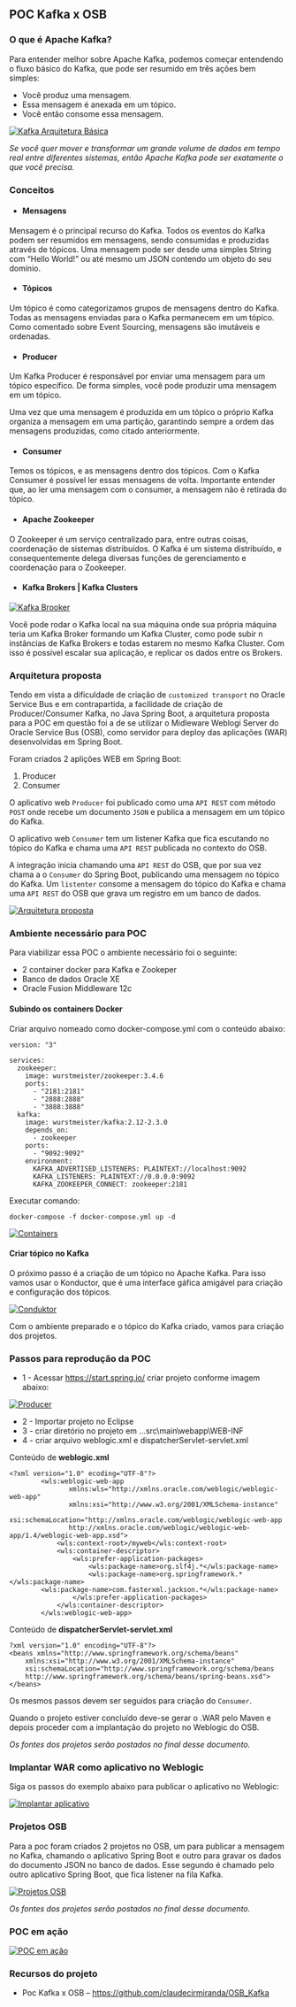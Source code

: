 <h2>POC Kafka x OSB</h2>

<h3>O que é Apache Kafka?</h3>

Para entender melhor sobre Apache Kafka, podemos começar entendendo o fluxo básico do Kafka, que pode ser resumido em três ações bem simples:

* Você produz uma mensagem.
* Essa mensagem é anexada em um tópico.
* Você então consome essa mensagem.

[![Kafka Arquitetura Básica](http://soaone.com.br/osb/basic_kafka_arquitecture.png "Kafka Arquitetura Básica")](http://soaone.com.br/osb/basic_kafka_arquitecture.png "Kafka Arquitetura Básica")

*Se você quer mover e transformar um grande volume de dados em tempo real entre diferentes sistemas, então Apache Kafka pode ser exatamente o que você precisa.*

<h3>Conceitos</h3>

* <h4>Mensagens</h4>

Mensagem é o principal recurso do Kafka. Todos os eventos do Kafka podem ser resumidos em mensagens, sendo consumidas e produzidas através de tópicos. Uma mensagem pode ser desde uma simples String com “Hello World!” ou até mesmo um JSON contendo um objeto do seu domínio.

* <h4>Tópicos</h4>

Um tópico é como categorizamos grupos de mensagens dentro do Kafka. Todas as mensagens enviadas para o Kafka permanecem em um tópico. Como comentado sobre Event Sourcing, mensagens são imutáveis e ordenadas.

* <h4>Producer</h4>

Um Kafka Producer é responsável por enviar uma mensagem para um tópico específico. De forma simples, você pode produzir uma mensagem em um tópico.

Uma vez que uma mensagem é produzida em um tópico o próprio Kafka organiza a mensagem em uma partição, garantindo sempre a ordem das mensagens produzidas, como citado anteriormente.

* <h4>Consumer</h4>

Temos os tópicos, e as mensagens dentro dos tópicos. Com o Kafka Consumer é possível ler essas mensagens de volta. Importante entender que, ao ler uma mensagem com o consumer, a mensagem não é retirada do tópico.

* <h4>Apache Zookeeper</h4>

O Zookeeper é um serviço centralizado para, entre outras coisas, coordenação de sistemas distribuídos. O Kafka é um sistema distribuído, e consequentemente delega diversas funções de gerenciamento e coordenação para o Zookeeper.

* <h4>Kafka Brokers | Kafka Clusters</h4>
[![Kafka Brooker](http://soaone.com.br/osb/kafka_brooker.png "Kafka Brooker")](http://soaone.com.br/osb/kafka_brooker.png "Kafka Brooker")

Você pode rodar o Kafka local na sua máquina onde sua própria máquina teria um Kafka Broker formando um Kafka Cluster, como pode subir n instâncias de Kafka Brokers e todas estarem no mesmo Kafka Cluster. Com isso é possível escalar sua aplicação, e replicar os dados entre os Brokers.

<h3>Arquitetura proposta</h3>

Tendo em vista a dificuldade de criação de `customized transport` no Oracle Service Bus e em contrapartida, a facilidade de criação de Producer/Consumer Kafka, no Java Spring Boot, a arquitetura proposta para a POC em questão foi a de se utilizar o Midleware Weblogi Server do Oracle Service Bus (OSB), como servidor para deploy das aplicações (WAR) desenvolvidas em Spring Boot.

Foram criados 2 aplições WEB em Spring Boot:

1. Producer
2. Consumer

O aplicativo web `Producer` foi publicado como uma `API REST` com método `POST` onde recebe um documento `JSON` e publica a mensagem em um tópico do Kafka.

O aplicativo web `Consumer` tem um listener Kafka que fica escutando no tópico do Kafka e chama uma `API REST` publicada no contexto do OSB.

A integração inicia chamando uma `API REST` do OSB, que por sua vez chama a o `Consumer` do Spring Boot, publicando uma mensagem no tópico do Kafka. Um `listenter` consome a mensagem do tópico do Kafka e chama uma `API REST` do OSB que grava um registro em um banco de dados.

[![Arquitetura proposta](http://soaone.com.br/osb/arquitetura_osb_kafka.png "Arquitetura proposta")](http://soaone.com.br/osb/arquitetura_osb_kafka.png "Arquitetura proposta")

<h3>Ambiente necessário para POC</h3>

Para viabilizar essa POC o ambiente necessário foi o seguinte:

* 2 container docker para Kafka e Zookeper
* Banco de dados Oracle XE
* Oracle Fusion Middleware 12c

<h4>Subindo os containers Docker</h4>

Criar arquivo nomeado como docker-compose.yml com o conteúdo abaixo:

	version: "3"
	
	services:
	  zookeeper:
	    image: wurstmeister/zookeeper:3.4.6
	    ports:
	      - "2181:2181"
	      - "2888:2888"
	      - "3888:3888"
	  kafka:
	    image: wurstmeister/kafka:2.12-2.3.0
	    depends_on:
	      - zookeeper
	    ports:
	      - "9092:9092"
	    environment:
	      KAFKA_ADVERTISED_LISTENERS: PLAINTEXT://localhost:9092
	      KAFKA_LISTENERS: PLAINTEXT://0.0.0.0:9092
	      KAFKA_ZOOKEEPER_CONNECT: zookeeper:2181

Executar comando:

`docker-compose -f docker-compose.yml up -d`

[![Containers](http://soaone.com.br/osb/containers_kafka.png "Containers")](http://soaone.com.br/osb/containers_kafka.png "Containers")

<h4>Criar tópico no Kafka</h4>

O próximo passo é a criação de um tópico no Apache Kafka. Para isso vamos usar o Konductor, que é uma interface gáfica amigável para criação e configuração dos tópicos.

[![Conduktor](http://soaone.com.br/osb/conduktor.gif "Conduktor")](http://soaone.com.br/osb/containers_kafka.png "Conduktor")

Com o ambiente preparado e o tópico do Kafka criado, vamos para criação dos projetos.

<h3>Passos para reprodução da POC</h3>

* 1 - Acessar https://start.spring.io/ criar projeto conforme imagem abaixo:

[![Producer](http://soaone.com.br/osb/pom_producer.png "Producer")](http://soaone.com.br/osb/pom_producer.png "Producer")

* 2 - Importar projeto no Eclipse
* 3 - criar diretório no projeto em ...src\main\webapp\WEB-INF
* 4 - criar arquivo weblogic.xml e dispatcherServlet-servlet.xml

 Conteúdo de **weblogic.xml**

    <?xml version="1.0" ecoding="UTF-8"?>
            <wls:weblogic-web-app
                   xmlns:wls="http://xmlns.oracle.com/weblogic/weblogic-web-app"
                   xmlns:xsi="http://www.w3.org/2001/XMLSchema-instance"
                   xsi:schemaLocation="http://xmlns.oracle.com/weblogic/weblogic-web-app
                   http://xmlns.oracle.com/weblogic/weblogic-web-app/1.4/weblogic-web-app.xsd">
                <wls:context-root>/myweb</wls:context-root>
                <wls:container-descriptor>
                    <wls:prefer-application-packages>
                        <wls:package-name>org.slf4j.*</wls:package-name>
                        <wls:package-name>org.springframework.*</wls:package-name>
            <wls:package-name>com.fasterxml.jackson.*</wls:package-name>
                    </wls:prefer-application-packages>
                </wls:container-descriptor>
            </wls:weblogic-web-app>
    
Conteúdo de **dispatcherServlet-servlet.xml**

    ?xml version="1.0" encoding="UTF-8"?>
    <beans xmlns="http://www.springframework.org/schema/beans"
        xmlns:xsi="http://www.w3.org/2001/XMLSchema-instance"
        xsi:schemaLocation="http://www.springframework.org/schema/beans
        http://www.springframework.org/schema/beans/spring-beans.xsd">
    </beans>
    
Os mesmos passos devem ser seguidos para criação do `Consumer`.

Quando o projeto estiver concluído deve-se gerar o .WAR pelo Maven e depois proceder com a implantação do projeto no Weblogic do OSB.

*Os fontes dos projetos serão postados no final  desse documento.*

<h3>Implantar WAR como aplicativo no Weblogic</h3>

Siga os passos do exemplo abaixo para publicar o aplicativo no Weblogic:

[![Implantar aplicativo](http://soaone.com.br/osb/implantar_war.gif "Implantar aplicativo")](http://soaone.com.br/osb/implantar_war.gif "Implantar aplicativo")
 
<h3>Projetos OSB</h3>

Para a poc foram criados 2 projetos no OSB, um para publicar a mensagem no Kafka, chamando o aplicativo Spring Boot e outro para gravar os dados do documento JSON no banco de dados. Esse segundo é chamado pelo outro aplicativo Spring Boot, que fica listener na fila Kafka.

[![Projetos OSB](http://soaone.com.br/osb/projetos_osb.png "Projetos OSB")](http://soaone.com.br/osb/projetos_osb.png "Projetos OSB")

*Os fontes dos projetos serão postados no final  desse documento.*

<h3>POC em ação</h3>

[![POC em ação](http://soaone.com.br/osb/osb_spring_kafka.gif "Poc em ação")](http://soaone.com.br/osb/osb_spring_kafka.gif "POC em ação")

<h3>Recursos do projeto</h3>

* Poc Kafka x OSB – https://github.com/claudecirmiranda/OSB_Kafka

